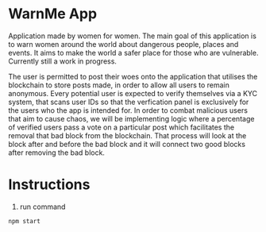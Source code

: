 # WarnMe App

Application made by women for women. The main goal of this application is to warn women around the world about dangerous people, places and events. It aims to make the world a safer place for those who are vulnerable. Currently still a work in progress.

The user is permitted to post their woes onto the application that utilises the blockchain to store posts made, in order to allow all users to remain anonymous. Every potential user is expected to verify themselves via a KYC system, that scans user IDs so that the verfication panel is exclusively for the users who the app is intended for. In order to combat malicious users that aim to cause chaos, we will be implementing logic where a percentage of verified users pass a vote on a particular post which facilitates the removal that bad block from the blockchain. That process will look at the block after and before the bad block and it will connect two good blocks after removing the bad block. 

# Instructions
1. run command

```bash
npm start 
```
